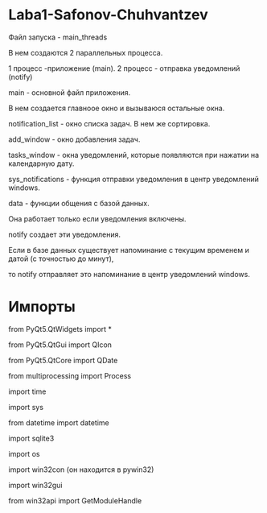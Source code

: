 # Laba1-Safonov-Chuhvantzev
Файл запуска - main_threads 

В нем создаются 2 параллельных процесса.

1 процесс -приложение (main). 2 процесс - отправка уведомлений (notify)

main - основной файл приложения. 

В нем создается главноое окно и вызываюся остальные окна.

notification_list - окно списка задач. В нем же сортировка.

add_window - окно добавления задач. 

tasks_window - окна уведомлений, которые появляются при нажатии на календарную дату.

sys_notifications - функция отправки уведомления в центр уведомлений windows. 

data - функции общения с базой данных.

Она работает только если уведомления включены.

notify создает эти уведомления. 

Если в базе данных существует напоминание с текущим временем и датой (с точностью до минут),

то notify отправляет это напоминание в центр уведомлений windows.

# Импорты

from PyQt5.QtWidgets import *

from PyQt5.QtGui import QIcon

from PyQt5.QtCore import QDate

from multiprocessing import Process

import time

import sys

from datetime import datetime

import sqlite3

import os

import win32con (он находится в pywin32)

import win32gui

from win32api import GetModuleHandle

